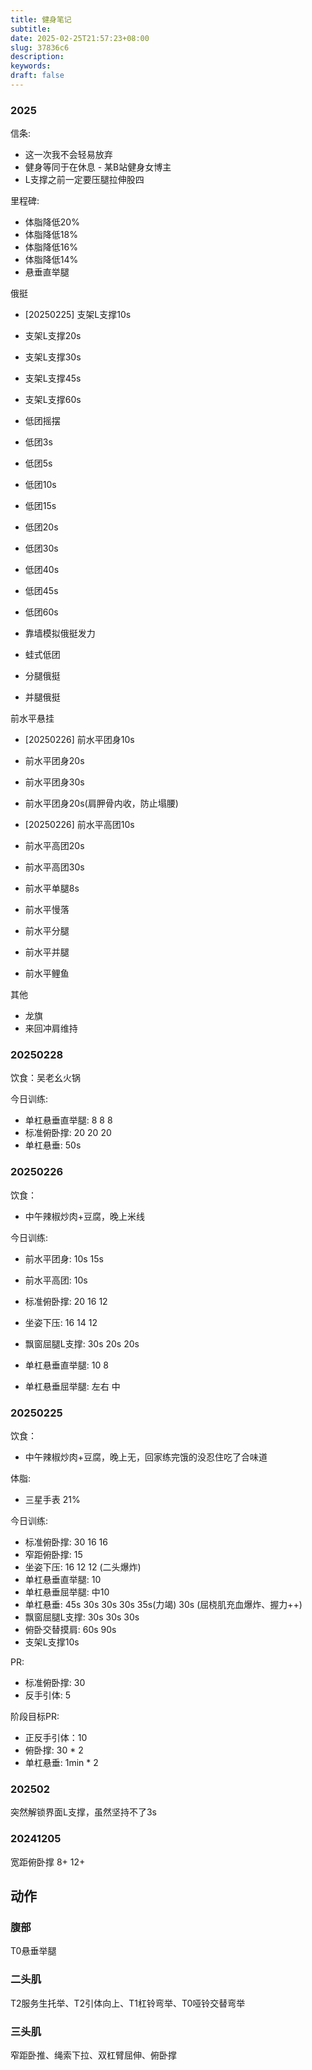 ```yaml
---
title: 健身笔记
subtitle:
date: 2025-02-25T21:57:23+08:00
slug: 37836c6
description:
keywords:
draft: false
---
```


### 2025

信条:
- 这一次我不会轻易放弃
- 健身等同于在休息 - 某B站健身女博主
- L支撑之前一定要压腿拉伸股四

里程碑: 
- 体脂降低20% 
- 体脂降低18% 
- 体脂降低16% 
- 体脂降低14% 
- 悬垂直举腿

俄挺
- [20250225] 支架L支撑10s
- 支架L支撑20s
- 支架L支撑30s
- 支架L支撑45s
- 支架L支撑60s
- 低团摇摆
- 低团3s
- 低团5s
- 低团10s
- 低团15s
- 低团20s
- 低团30s
- 低团40s
- 低团45s
- 低团60s

- 靠墙模拟俄挺发力
- 蛙式低团

- 分腿俄挺
- 并腿俄挺


前水平悬挂
- [20250226] 前水平团身10s
- 前水平团身20s
- 前水平团身30s
- 前水平团身20s(肩胛骨内收，防止塌腰)
- [20250226] 前水平高团10s
- 前水平高团20s
- 前水平高团30s

- 前水平单腿8s
- 前水平慢落
- 前水平分腿
- 前水平并腿
- 前水平鲤鱼

其他
- 龙旗
- 来回冲肩维持

### 20250228
饮食：吴老幺火锅

今日训练:
- 单杠悬垂直举腿: 8 8 8
- 标准俯卧撑: 20 20 20
- 单杠悬垂: 50s




### 20250226
饮食：
- 中午辣椒炒肉+豆腐，晚上米线

今日训练:
- 前水平团身: 10s 15s
- 前水平高团: 10s
- 标准俯卧撑: 20 16 12
- 坐姿下压: 16 14 12
- 飘窗屈腿L支撑: 30s 20s 20s

- 单杠悬垂直举腿: 10 8
- 单杠悬垂屈举腿: 左右  中

### 20250225

饮食：
- 中午辣椒炒肉+豆腐，晚上无，回家练完饿的没忍住吃了合味道

体脂: 
- 三星手表 21%

今日训练:
- 标准俯卧撑: 30 16 16
- 窄距俯卧撑: 15
- 坐姿下压: 16 12 12 (二头爆炸)
- 单杠悬垂直举腿: 10 
- 单杠悬垂屈举腿: 中10
- 单杠悬垂:  45s 30s 30s 30s 35s(力竭) 30s (屈桡肌充血爆炸、握力++)
- 飘窗屈腿L支撑: 30s 30s 30s
- 俯卧交替摸肩: 60s 90s
- 支架L支撑10s


PR:
- 标准俯卧撑: 30
- 反手引体: 5


阶段目标PR:
- 正反手引体：10
- 俯卧撑: 30 * 2
- 单杠悬垂: 1min * 2

### 202502
突然解锁界面L支撑，虽然坚持不了3s

### 20241205
宽距俯卧撑 8+ 12+


## 动作


### 腹部
T0悬垂举腿

### 二头肌
T2服务生托举、T2引体向上、T1杠铃弯举、T0哑铃交替弯举

### 三头肌
窄距卧推、绳索下拉、双杠臂屈伸、俯卧撑
